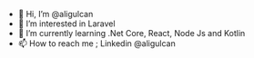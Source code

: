 - 👋 Hi, I’m @aligulcan
- 👀 I’m interested in Laravel
- 🌱 I’m currently learning .Net Core, React, Node Js and Kotlin
- 📫 How to reach me ; Linkedin @aligulcan

